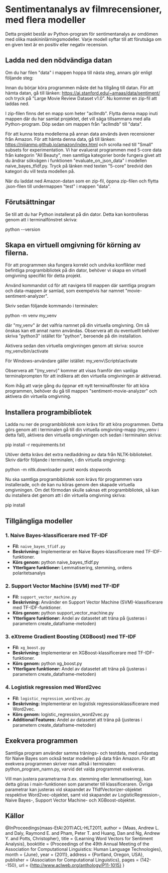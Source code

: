 # Sentimentanalys av filmrecensioner, med flera modeller

Detta projekt består av Python-program för sentimentanalys av omdömen med olika maskininlärningsmodeller. Varje modell syftar till att förutsäga om en given text är en positiv eller negativ recension.

## Ladda ned den nödvändiga datan

Om du har filen "data" i mappen hoppa till nästa steg, annars gör enligt följande steg:

Innan du börjar köra programmen måste det ha tillgång till datan. För att hämta datan, gå till länken: https://ai.stanford.edu/~amaas/data/sentiment/ och tryck på "Large Movie Review Dataset v1.0". Nu kommer en zip-fil att laddas ned.

I zip-filen finns det en mapp som heter "acllmdb". Flytta denna mapp inuti mappen där du har samlat projektet, det vill säga tillsammans med alla Python-program. Döp sedan om mappen från "acllmdb" till "data".

För att kunna testa modellerna på annan data används även recensioner från Amazon. För att hämta denna data, gå till länken: https://nijianmo.github.io/amazon/index.html och scrolla ned till "Small" subsets for experimentation. Vi har evaluerat programmen med 5-core data från kategorin "All Beauty", men samtliga kategorier borde fungera givet att du ändrar sökvägen i funktionen "evaluate_on_json_data" i modellen naive_bayes_tfidf.py. Tryck på länken med texten "5-core" bredvid den kategori du vill testa modellen på.

När du laddat ned Amazon-datan som en zip-fil, öppna zip-filen och flytta .json-filen till undermappen "test" i mappen "data".

## Förutsättningar

Se till att du har Python installerat på din dator. Detta kan kontrolleras genom att i terminalfönstret skriva:

python --version

## Skapa en virtuell omgivning för körning av filerna.
För att programmen ska fungera korrekt och undvika konflikter med befintliga programbibliotek på din dator, behöver vi skapa en virtuell omgivning specifikt för detta projekt.

Använd kommandot cd för att navigera till mappen där samtliga program och data-mappen är samlad, som exempelvis har namnet "movie-sentiment-analyzer".

Skriv sedan följande kommando i terminalen:

python -m venv my_venv

där "my_venv" är det valfria namnet på din virtuella omgivning. Om så önskas kan ett annat namn användas. Observera att du eventuellt behöver skriva "python3" istället för "python", beroende på din installation.

Aktivera sedan den virtuella omgivningen genom att skriva:
source my_venv/bin/activate

För Windows-användare gäller istället:
my_venv\Scripts\activate

Observera att "(my_venv)" kommer att visas framför den vanliga terminalprompten för att indikera att den virtuella omgivningen är aktiverad.

Kom ihåg att varje gång du öppnar ett nytt terminalfönster för att köra programmen, behöver du gå till mappen "sentiment-movie-analyzer" och aktivera din virtuella omgivning.

## Installera programbibliotek
Ladda nu ner de programbibliotek som krävs för att köra programmen. Detta görs genom att i terminalen gå till din virtuella omgivning-mapp (my_venv i detta fall), aktivera den virtuella omgivningen och sedan i terminalen skriva:

pip install -r requirements.txt

Utöver detta krävs det extra nedladdning av data från NLTK-biblioteket. Skriv därför följande i terminalen, i din virtuella omgivning:

python -m nltk.downloader punkt words stopwords

Nu ska samtliga programbibliotek som krävs för programmen vara installerade, och de kan nu köras genom den skapade virtuella omgivningen. Om det förmodan skulle saknas ett programbibliotek, så kan du installera det genom att i din virtuella omgivning skriva:

pip install <programbibliotek>

## Tillgängliga modeller

### 1. Naive Bayes-klassificerare med TF-IDF

- **Fil:** `naive_bayes_tfidf.py`
- **Beskrivning:** Implementerar en Naive Bayes-klassificerare med TF-IDF-funktioner.
- **Körs genom:** python naive_bayes_tfidf.py
- **Ytterligare funktioner:** Lemmatisering, stemming, ordens polaritetsanalys

### 2. Support Vector Machine (SVM) med TF-IDF

- **Fil:** `support_vector_machine.py`
- **Beskrivning:** Använder en Support Vector Machine (SVM)-klassificerare med TF-IDF-funktioner.
- **Körs genom:** python support_vector_machine.py
- **Ytterligare funktioner:** Andel av datasetet att träna på (justeras i parametern create_dataframe-metoden)

### 3. eXtreme Gradient Boosting (XGBoost) med TF-IDF

- **Fil:** `xg_boost.py`
- **Beskrivning:** Implementerar en XGBoost-klassificerare med TF-IDF-funktioner.
- **Körs genom:** python xg_boost.py
- **Ytterligare funktioner:** Andel av datasetet att träna på (justeras i parametern create_dataframe-metoden)

### 4. Logistisk regression med Word2vec

- **Fil:** `logistic_regression_word2vec.py`
- **Beskrivning:** Implementerar en logistisk regressionsklassificerare med Word2vec.
- **Körs genom:** logistic_regression_word2vec.py
- **Additional Features:** Andel av datasetet att träna på (justeras i parametern create_dataframe-metoden)

## Exekvera programmen
Samtliga program använder samma tränings- och testdata, med undantag för Naive Bayes som också testar modellen på data från Amazon. För att exekvera programmen skriver man alltså i terminalen:
python_program_namn.py, varvid det valda programmet exekveras.

Vill man justera parametrarna (t.ex. stemming eller lemmatisering), kan detta göras i main-funktionen som parameter till klassificeraren. Övriga parametrar kan justeras vid skapandet av TfidfVectorizer-objektet respektive Word2vec-objektet, samt vid skapandet av LogisticRegression-, Naive Bayes-, Support Vector Machine- och XGBoost-objektet.

## Källor

@InProceedings{maas-EtAl:2011:ACL-HLT2011,
  author    = {Maas, Andrew L.  and  Daly, Raymond E.  and  Pham, Peter T.  and  Huang, Dan  and  Ng, Andrew Y.  and  Potts, Christopher},
  title     = {Learning Word Vectors for Sentiment Analysis},
  booktitle = {Proceedings of the 49th Annual Meeting of the Association for Computational Linguistics: Human Language Technologies},
  month     = {June},
  year      = {2011},
  address   = {Portland, Oregon, USA},
  publisher = {Association for Computational Linguistics},
  pages     = {142--150},
  url       = {http://www.aclweb.org/anthology/P11-1015}
}